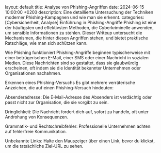 layout: default title: Analyse von Phishing-Angriffen date: 2024-06-15 10:00:00 +0200 description: Eine detaillierte Untersuchung der Techniken moderner Phishing-Kampagnen und wie man sie erkennt. categories: [Cybersicherheit, Analyse]
Einführung in Phishing-Angriffe
Phishing ist eine der häufigsten und effektivsten Methoden, die Cyberkriminelle anwenden, um sensible Informationen zu stehlen. Dieser Writeup untersucht die Mechanismen, die hinter diesen Angriffen stehen, und bietet praktische Ratschläge, wie man sich schützen kann.

Wie Phishing funktioniert
Phishing-Angriffe beginnen typischerweise mit einer betrügerischen E-Mail, einer SMS oder einer Nachricht in sozialen Medien. Diese Nachrichten sind so gestaltet, dass sie glaubwürdig erscheinen, oft indem sie die Identität bekannter Unternehmen oder Organisationen nachahmen.

Erkennen eines Phishing-Versuchs
Es gibt mehrere verräterische Anzeichen, die auf einen Phishing-Versuch hindeuten:

Absenderadresse: Die E-Mail-Adresse des Absenders ist verdächtig oder passt nicht zur Organisation, die sie vorgibt zu sein.

Dringlichkeit: Die Nachricht fordert dich auf, sofort zu handeln, oft unter Androhung von Konsequenzen.

Grammatik- und Rechtschreibfehler: Professionelle Unternehmen achten auf fehlerfreie Kommunikation.

Unbekannte Links: Halte den Mauszeiger über einen Link, bevor du klickst, um die tatsächliche Ziel-URL zu sehen.
